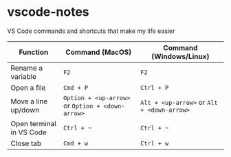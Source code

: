 # vscode-notes
VS Code commands and shortcuts that make my life easier

|Function|Command (MacOS)|Command (Windows/Linux)|
|---|---|---|
|Rename a variable|`F2`|`F2`|
|Open a file|`Cmd + P`|`Ctrl + P`|
|Move a line up/down|`Option + <up-arrow>` or `Option + <down-arrow>`|`Alt + <up-arrow>` or `Alt + <down-arrow>`|
|Open terminal in VS Code|`Ctrl + ~`|`Ctrl + ~`|
|Close tab|`Cmd + w`|`Ctrl + w`|
